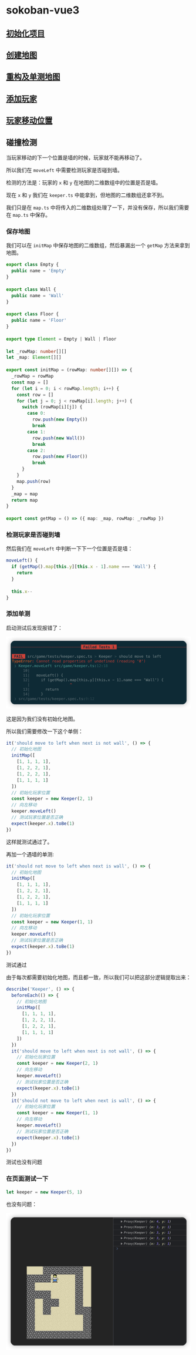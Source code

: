 # sokoban-vue3

## [初始化项目](https://github.com/HenryTSZ/sokoban-vue3/tree/68b262e0a4772b868b4f4352bf41939f96a6b7ad)

## [创建地图](https://github.com/HenryTSZ/sokoban-vue3/tree/34ea99dbe041f1789aacd3aac3c7ad1f0b987fbd)

## [重构及单测地图](https://github.com/HenryTSZ/sokoban-vue3/tree/14888773c1b9d4c2c9a1f890cf836229dc0a66f7)

## [添加玩家](https://github.com/HenryTSZ/sokoban-vue3/tree/8b487da65560ececa311a5b7be7c3400e99608cf)

## [玩家移动位置](https://github.com/HenryTSZ/sokoban-vue3/tree/9acd676ee8399f2f41e666363a4ddf273c1930c4)

## 碰撞检测

当玩家移动的下一个位置是墙的时候，玩家就不能再移动了。

所以我们在 `moveLeft` 中需要检测玩家是否碰到墙。

检测的方法是：玩家的 `x` 和 `y` 在地图的二维数组中的位置是否是墙。

现在 `x` 和 `y` 我们在 `keeper.ts` 中能拿到，但地图的二维数组还拿不到。

我们只是在 `map.ts` 中将传入的二维数组处理了一下，并没有保存，所以我们需要在 `map.ts` 中保存。

### 保存地图

我们可以在 `initMap` 中保存地图的二维数组，然后暴漏出一个 `getMap` 方法来拿到地图。

```ts
export class Empty {
  public name = 'Empty'
}

export class Wall {
  public name = 'Wall'
}

export class Floor {
  public name = 'Floor'
}

export type Element = Empty | Wall | Floor

let _rowMap: number[][]
let _map: Element[][]

export const initMap = (rowMap: number[][]) => {
  _rowMap = rowMap
  const map = []
  for (let i = 0; i < rowMap.length; i++) {
    const row = []
    for (let j = 0; j < rowMap[i].length; j++) {
      switch (rowMap[i][j]) {
        case 0:
          row.push(new Empty())
          break
        case 1:
          row.push(new Wall())
          break
        case 2:
          row.push(new Floor())
          break
      }
    }
    map.push(row)
  }
  _map = map
  return map
}

export const getMap = () => ({ map: _map, rowMap: _rowMap })
```

### 检测玩家是否碰到墙

然后我们在 `moveLeft` 中判断一下下一个位置是否是墙：

```ts
moveLeft() {
  if (getMap().map[this.y][this.x - 1].name === 'Wall') {
    return
  }

  this.x--
}
```

### 添加单测

启动测试后发现报错了：

![](public/013.png)

这是因为我们没有初始化地图。

所以我们需要修改一下这个单侧：

```ts
it('should move to left when next is not wall', () => {
  // 初始化地图
  initMap([
    [1, 1, 1, 1],
    [1, 2, 2, 1],
    [1, 2, 2, 1],
    [1, 1, 1, 1]
  ])
  // 初始化玩家位置
  const keeper = new Keeper(2, 1)
  // 向左移动
  keeper.moveLeft()
  // 测试玩家位置是否正确
  expect(keeper.x).toBe(1)
})
```

这样就测试通过了。

再加一个遇墙的单测:

```ts
it('should not move to left when next is wall', () => {
  // 初始化地图
  initMap([
    [1, 1, 1, 1],
    [1, 2, 2, 1],
    [1, 2, 2, 1],
    [1, 1, 1, 1]
  ])
  // 初始化玩家位置
  const keeper = new Keeper(1, 1)
  // 向左移动
  keeper.moveLeft()
  // 测试玩家位置是否正确
  expect(keeper.x).toBe(1)
})
```

测试通过

由于每次都需要初始化地图，而且都一致，所以我们可以把这部分逻辑提取出来：

```ts
describe('Keeper', () => {
  beforeEach(() => {
    // 初始化地图
    initMap([
      [1, 1, 1, 1],
      [1, 2, 2, 1],
      [1, 2, 2, 1],
      [1, 1, 1, 1]
    ])
  })
  it('should move to left when next is not wall', () => {
    // 初始化玩家位置
    const keeper = new Keeper(2, 1)
    // 向左移动
    keeper.moveLeft()
    // 测试玩家位置是否正确
    expect(keeper.x).toBe(1)
  })
  it('should not move to left when next is wall', () => {
    // 初始化玩家位置
    const keeper = new Keeper(1, 1)
    // 向左移动
    keeper.moveLeft()
    // 测试玩家位置是否正确
    expect(keeper.x).toBe(1)
  })
})
```

测试也没有问题

### 在页面测试一下

```ts
let keeper = new Keeper(5, 1)
```

也没有问题：

![](public/014.png)
